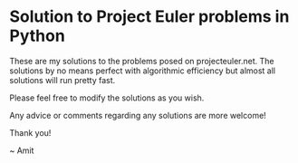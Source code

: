 # Solution to Project Euler problems in Python

These are my solutions to the problems posed on projecteuler.net.
The solutions by no means perfect with algorithmic efficiency but almost all 
solutions will run pretty fast.

Please feel free to modify the solutions as you wish.

Any advice or comments regarding any solutions are more welcome!

Thank you!

~ Amit
